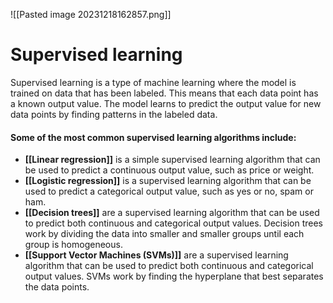![[Pasted image 20231218162857.png]]
# Supervised learning
Supervised learning is a type of machine learning where the model is trained on data that has been labeled. This means that each data point has a known output value. The model learns to predict the output value for new data points by finding patterns in the labeled data.

#### Some of the most common supervised learning algorithms include:

- **[[Linear regression]]** is a simple supervised learning algorithm that can be used to predict a continuous output value, such as price or weight.
- **[[Logistic regression]]** is a supervised learning algorithm that can be used to predict a categorical output value, such as yes or no, spam or ham.
- **[[Decision trees]]** are a supervised learning algorithm that can be used to predict both continuous and categorical output values. Decision trees work by dividing the data into smaller and smaller groups until each group is homogeneous.
- **[[Support Vector Machines (SVMs)]]** are a supervised learning algorithm that can be used to predict both continuous and categorical output values. SVMs work by finding the hyperplane that best separates the data points.